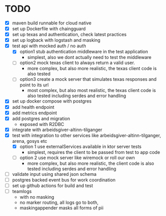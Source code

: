 # TODO
- [x] maven build runnable for cloud native
- [x] set up Dockerfile with chaingguard
- [x] set up texas and authentication, check latest practices
- [x] set up logback with logstash and masking
- [x] test api with mocked auth / no auth
  - [x] option1 stub authentication middleware in the test application
    - simplest, also we dont actually need to test the middleware
  - [ ] option2 mock texas client to always return a valid user.
    - more complex, but also more realistic, the texas client code is also tested
  - [ ] option3 create a mock server that simulates texas responses and point to its url
    - most complex, but also most realistic, the texas client code is also tested including serdes and error handling
- [x] set up docker compose with postgres
- [x] add health endpoint
- [x] add metrics endpoint
- [x] add postgres and migration
  - exposed with R2DBC
- [x] integrate with arbeidsgiver-altinn-tilganger
- [x] test with integration to other services like arbeidsgiver-altinn-tilganger, arena, gosys etc
  - [x] option 1 use externalServices available in ktor server tests
    - simplest, requires the client to be passed from test to app code
  - [ ] option 2 use mock server like wiremock or roll our own
    - more complex, but also more realistic, the client code is also tested including serdes and error handling
- [ ] validate input using shared json schema
- [ ] postgres backed event bus for work coordination
- [ ] set up github actions for build and test
- [ ] teamlogs
  - with no masking
  - no marker routing, all logs go to both,
  - maskingappender masks all forms of pii
